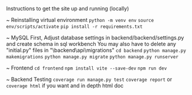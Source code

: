Instructions to get the site up and running (locally)

~ Reinstalling virtual environment
`python -m venv env`
`source env/scripts/activate`
`pip install -r requirements.txt`

~ MySQL
First, Adjust database settings in backend/backend/settings.py and create schema in sql workbench
You may also have to delete any "initial.py" files in "\backend\api\migrations"
`cd backend`
`python manage.py makemigrations`
`python manage.py migrate`
`python manage.py runserver`

~ Frontend
`cd frontend`
`npm install vite --save-dev`
`npm run dev`

~ Backend Testing
`coverage run manage.py test`
`coverage report` or `coverage html` if you want and in depth html doc
